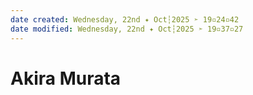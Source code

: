 ```yaml
---
date created: Wednesday, 22nd ✦ Oct┆2025 ➣ 19▫24▫42 
date modified: Wednesday, 22nd ✦ Oct┆2025 ➣ 19▫37▫27 
---
```

# Akira Murata
